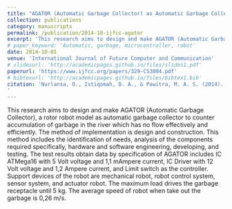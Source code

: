 ```yaml
---
title: "AGATOR (Automatic Garbage Collector) as Automatic Garbage Collector Robot Model"
collection: publications
category: manuscripts
permalink: /publication/2014-10-ijfcc-agator
excerpt: 'This research aims to design and make AGATOR (Automatic Garbage Collector), a rotor robot model as automatic garbage collector to counter accumulation of garbage in the river which has no flow effectively and efficiently.'
# paper_keyword: 'Automatic, garbage, microcontroller, robot'
date: 2014-10-01
venue: 'International Journal of Future Computer and Communication'
# slidesurl: 'http://academicpages.github.io/files/slides1.pdf'
paperurl: 'https://www.ijfcc.org/papers/329-CS3004.pdf'
# bibtexurl: 'http://academicpages.github.io/files/bibtex1.bib'
citation: 'Nurlansa, O., Istiqomah, D. A., & Pawitra, M. A. S. (2014). AGATOR (automatic garbage collector) as automatic garbage collector robot model.<i>International Journal of Future Computer and Communication, 3</i>(5), 367-371. https://doi.org/10.7763/IJFCC.2014.V3.329'
' 
---
```

This research aims to design and make AGATOR (Automatic Garbage Collector), a rotor robot model as automatic garbage collector to counter accumulation of garbage in the river which has no flow effectively and efficiently. The method of implementation is design and construction. This method includes the identification of needs, analysis of the components required specifically, hardware and software engineering, developing, and testing. The test results obtain data by specification of AGATOR includes IC ATMega16 with 5 Volt voltage and 1,1 mAmpere current, IC Driver with 12 Volt voltage and 1,2 Ampere current, and Limit switch as the controller. Support devices of the robot are mechanical robot, robot control system, sensor system, and actuator robot. The maximum load drives the garbage receptacle until 5 kg. The average speed of robot when take out the garbage is 0,26 m/s. 